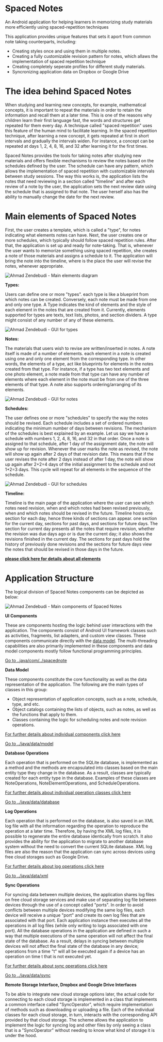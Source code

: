 <p style="display:none">google-site-verification: google9e4edcd6ced170ee.html</p>

# Spaced Notes
An Android application for helping learners in memorizing study materials more efficiently using spaced-repetition techniques

<p>This application provides unique features that sets it aport from common note taking counterparts, including:</p>
<ul>
<li>Creating styles once and using them in multiple notes.</li>
<li>Creating a fully customizable revision pattern for notes, which allaws the implementation of spaced repetition technique</li>
<li>Creating completely seperate profiles for different study materials.</li>
<li>Syncronizing application data on Dropbox or Google Drive</li>
</ul>

# The idea behind Spaced Notes
<p>When studying and learning new concepts, for example, mathematical concepts, it is important to repeat the materials in order to retain the information and recall them at a later time. This is one of the reasons why children learn their first language fast, the words and structures get repeated for them every day. A technique called "spaced repetition" uses this feature of the human mind to facilitate learning. In the spaced repetition technique, after learning a new concept, it gets repeated at first in short intervals and gradually the intervals widen. For instance, a concept can be repeated at days 1, 2, 4, 8, 16, and 32 after learning it for the first times.</p>
<p>Spaced Notes provides the tools for taking notes after studying new materials and offers flexible mechanisms to review the notes based on the schedules defined by the user. The schedule can have any pattern, which allows the implementation of spaced repetition with customizable intervals between study sessions. The way this works is, the application lists the notes that need reviewing in a section called "timeline" and after each review of a note by the user, the application sets the next review date using the schedule that is assigned to that note. The user herself also has the ability to manually change the date for the next review.</p>

# Main elements of Spaced Notes

First, the user creates a template, which is called a "type", for notes indicating what elements notes can have. Next, the user creates one or more schedules, which typically should follow spaced repetition rules. After that, the application is set up and ready for note-taking. That is, whenever the user wants to memorize something using spaced repetition, she creates a note of those materials and assigns a schedule to it. The application will bring the note into the timeline, where is the place the user will revise the notes, whenever appropriate.

![Ahmad Zendebudi - Main elements diagram](docs/images/CD759845-2AC8-4FB0-98A6-FA0ADA53B69D.jpeg)

**Types:**
<p>Users can define one or more "types". each type is like a blueprint from which notes can be created. Conversely, each note must be made from one and only one type. A Type indicates the kind of elements and the style of each element in the notes that are created from it. Currently, elements supported for types are texts, text lists, photos, and section dividers. A type might consist of any number of any of these elements.</p>

![Ahmad Zendebudi - GUI for types](docs/images/3db958c153e244bba9bef4427eb667c3.jpeg)


**Notes:**
<p>The materials that users wish to revise are written/inserted in notes. A note itself is made of a number of elements. each element in a note is created using one and only one element from the corresponding type. In other words, the elements of a type, act like blueprints for elements in the notes created from that type. For instance, if a type has two text elements and one photo element, a note made from that type can have any number of elements where each element in the note must be from one of the three elements of that type. A note also supports ordering/arranging of its elements.</p>

![Ahmad Zendebudi - GUI for notes](docs/images/9e69c9dcf138459fb1a9e7ee71963919.jpeg)


**Schedules:**
<p>The user defines one or more "schedules" to specify the way the notes should be revised. Each schedule includes a set of ordered numbers indicating the minimum number of days between revisions. The mechanism of the schedules is best explained by an example. Let us say we have a schedule with numbers 1, 2, 4, 8, 16, and 32 in that order. Once a note is assigned to that schedule, after 1 day of the assignment date, the note will show up for revision. Whenever the user marks the note as revised, the note will show up again after 2 days of that revision date. This means that if the user revises the note after 2 days instead of after 1 day, the note will show up again after 2+2=4 days of the initial assignment to the schedule and not 1+2=3 days. This cycle will repeat for all elements in the sequence of the schedule.</p>

![Ahmad Zendebudi - GUI for schedules](docs/images/7f35482684f84a3985613b8e5984d07a.jpeg)


**Timeline:**
<p>Timeline is the main page of the application where the user can see which notes need revision, when and which notes had been revised previously, when and which notes should be revised in the future. Timeline hosts one section for each day, hence three kinds of sections can appear. one section for the current day, sections for past days, and sections for future days. The section for current day presents all the notes that require revision, whether the revision was due days ago or is due the current day; it also shows the revisions finished in the current day. The sections for past days hold the history of previously done revisions and the sections for future days view the notes that should be revised in those days in the future.</p>

**[please click here for details about all elements](docs/elements.md)**

# Application Structure
<p>The logical division of Spaced Notes components can be depicted as below:</p>

![Ahmad Zendebudi - Main components of Spaced Notes](docs/images/3fa35d672a644b6fb91d716765ec36c3.jpeg)



**UI Components**

These are components hosting the logic behind user interactions with the application. The components consist of Android UI framework classes such as activities, fragments, list adapters, and custom view classes. These components communicate directly with the [data model](docs/modelcomponents.md). The multi-threading capabilities are also primarily implemented in these components and data model components mostly follow functional programming principles.

[Go to ..java/com/../spacednote](app/src/main/java/com/diplinkblaze/spacednote)


**Data Model**

These components constitute the core functionality as well as the data representation of the application. The following are the main types of classes in this group:

- Object representation of application concepts, such as a note, schedule, type, and etc.
- Object catalogs containing the lists of objects, such as notes, as well as the functions that apply to them.
- Classes containing the logic for scheduling notes and note revision operations.

[For further details about individual components click here](docs/modelcomponents.md)

[Go to ../java/data/model](app/src/main/java/data/model)


**Database Operations**

Each operation that is performed on the SQLite database, is implemented as a method and the methods are encapsulated into classes based on the main entity type they change in the database. As a result, classes are typically created for each entity type in the database. Examples of these classes are NoteOperations, NoteElementOperations, and ScheduleOperations.

[For further details about individual operation classes click here](docs/databaseoperations.md)

[Go to ../java/data/database](app/src/main/java/data/database)


**Log Operations**

Each operation that is performed on the database, is also saved in an XML log file with all the information regarding the operation to reproduce the operation at a later time. Therefore, by having the XML log files, it is possible to regenerate the entire database identically from scratch. It also provides the ability for the application to migrate to another database system without the need to convert the current SQLite database. XML log files are also the reason that the application can sync across devices using free cloud storages such as Google Drive.

[For further details about log operations click here](docs/logoperations.md)

[Go to ../java/data/xml](app/src/main/java/data/xml)


**Sync Operations**

For syncing data between multiple devices, the application shares log files on free cloud storage services and make use of separating log file between devices through the use of a concept called "ports". In order to avoid conflicts between multiple devices modifying the same log files, each device will receive a unique "port" and create its own log files that are associated with that port. Each application instance then executes all the operations in all log files (while only writing to logs associated with one port). All the database operations in the application are defined in such a way that multiple executions of the same operation will not affect the final state of the database. As a result, delays in syncing between multiple devices will not affect the final state of the database in any device; operations from a time "t" will all be executed again if a device has an operation on time t that is not executed yet.

[For further details about sync operations click here](docs/syncoperations.md)

[Go to ../java/data/sync](app/src/main/java/data/sync)

**Remote Storage Interface, Dropbox and Google Drive Interfaces**

To be able to integrate new cloud storage options later, the actual code for connecting to each cloud storage is implemented in a class that implements a common interface called "SyncOperator", which require implementation of methods such as downloading or uploading a file. Each of the individual classes for each cloud storage, in turn, interacts with the corresponding API provided by that cloud storage. The scheme allows the application to implement the logic for syncing log and other files by only seeing a class that is a "SyncOperator" without needing to know what kind of storage it is under the hood.

